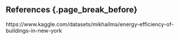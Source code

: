 ## References {.page_break_before}

<!-- Explicitly insert bibliography here -->
<div id="refs"></div>
https://www.kaggle.com/datasets/mikhailma/energy-efficiency-of-buildings-in-new-york
